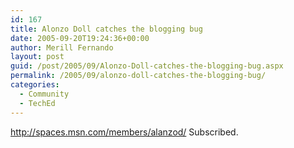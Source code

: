 ```yaml
---
id: 167
title: Alonzo Doll catches the blogging bug
date: 2005-09-20T19:24:36+00:00
author: Merill Fernando
layout: post
guid: /post/2005/09/Alonzo-Doll-catches-the-blogging-bug.aspx
permalink: /2005/09/alonzo-doll-catches-the-blogging-bug/
categories:
  - Community
  - TechEd
---
```

<a href="http://spaces.msn.com/members/alanzod/">http://spaces.msn.com/members/alanzod/</a>&nbsp;Subscribed.